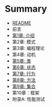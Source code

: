 # Summary

* [README](README.md)
* 前言
* [第1章: 介绍](chapters/chapter_0.md)
* 第2章: 模式
* 第3章: 编程理论
* 第4章: 动机
* [第5章: 类](chapters/chapter_5.md)
* [第6章: 状态](chapters/chapter_6.md)
* [第7章: 行为](chapters/chapter_7.md)
* [第8章: 方法](chapters/chapter_8.md)
* [第9章: 集合](chapters/chapter_9.md)
* 第10章：框架
* 附录A: 性能测试

